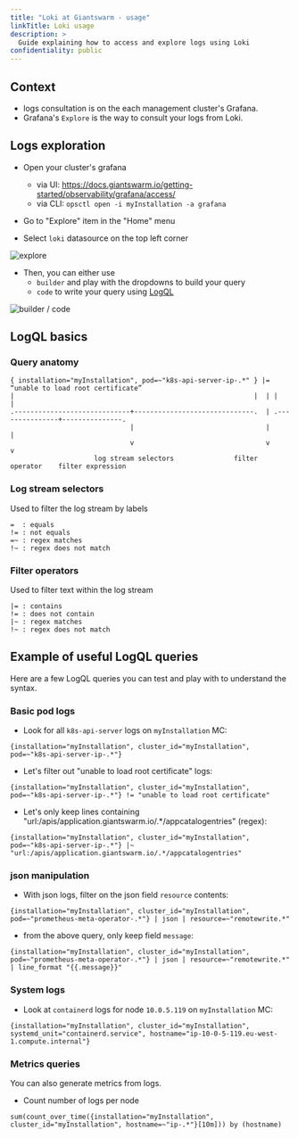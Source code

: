 ```yaml
---
title: "Loki at Giantswarm - usage"
linkTitle: Loki usage
description: >
  Guide explaining how to access and explore logs using Loki
confidentiality: public
---
```


## Context

* logs consultation is on the each management cluster's Grafana.
* Grafana's `Explore` is the way to consult your logs from Loki.

## Logs exploration

* Open your cluster's grafana
  * via UI: https://docs.giantswarm.io/getting-started/observability/grafana/access/
  * via CLI: `opsctl open -i myInstallation -a grafana`

* Go to "Explore" item in the "Home" menu
* Select `loki` datasource on the top left corner

![explore](../lokidoc-explore.png)

* Then, you can either use
   * `builder` and play with the dropdowns to build your query
   * `code` to write your query using [LogQL](https://grafana.com/docs/loki/latest/logql/)

![builder / code](../lokidoc-builder-code.png)

## LogQL basics

### Query anatomy

```goat
{ installation="myInstallation", pod=~"k8s-api-server-ip-.*" } |= “unable to load root certificate”
|                                                            |  | |                               |
.-----------------------------+------------------------------.  | .---------------+---------------.
                              |                                 |                 |
                              v                                 v                 v
                     log stream selectors               filter operator    filter expression
```

### Log stream selectors

Used to filter the log stream by labels

```
=  : equals
!= : not equals
=~ : regex matches
!~ : regex does not match
```

### Filter operators

Used to filter text within the log stream

```
|= : contains
!= : does not contain
|~ : regex matches
!~ : regex does not match
```


## Example of useful LogQL queries

Here are a few LogQL queries you can test and play with to understand the syntax.

### Basic pod logs

* Look for all `k8s-api-server` logs on `myInstallation` MC:
```
{installation="myInstallation", cluster_id="myInstallation", pod=~"k8s-api-server-ip-.*"}
```

* Let's filter out "unable to load root certificate" logs:
```
{installation="myInstallation", cluster_id="myInstallation", pod=~"k8s-api-server-ip-.*"} != "unable to load root certificate"
```

* Let's only keep lines containing "url:/apis/application.giantswarm.io/.*/appcatalogentries" (regex):
```
{installation="myInstallation", cluster_id="myInstallation", pod=~"k8s-api-server-ip-.*"} |~ "url:/apis/application.giantswarm.io/.*/appcatalogentries"
```

### json manipulation

* With json logs, filter on the json field `resource` contents:
```
{installation="myInstallation", cluster_id="myInstallation", pod=~"prometheus-meta-operator-.*"} | json | resource=~"remotewrite.*"
```

* from the above query, only keep field `message`:
```
{installation="myInstallation", cluster_id="myInstallation", pod=~"prometheus-meta-operator-.*"} | json | resource=~"remotewrite.*" | line_format "{{.message}}"
```

### System logs

* Look at `containerd` logs for node `10.0.5.119` on `myInstallation` MC:
```
{installation="myInstallation", cluster_id="myInstallation", systemd_unit="containerd.service", hostname="ip-10-0-5-119.eu-west-1.compute.internal"}
```

### Metrics queries

You can also generate metrics from logs.

* Count number of logs per node
```
sum(count_over_time({installation="myInstallation", cluster_id="myInstallation", hostname=~"ip-.*"}[10m])) by (hostname)
```
